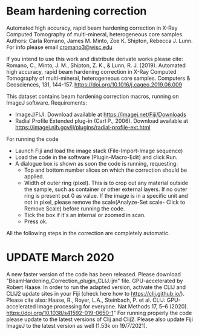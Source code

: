 # Beam hardening correction
Automated high accuracy, rapid beam hardening correction in X-Ray Computed Tomography of multi-mineral, heterogeneous core samples.
Authors: Carla Romano, James M. Minto, Zoe K. Shipton, Rebecca J. Lunn. For info please email cromano3@wisc.edu

If you intend to use this work and distribute derivate works please cite:
Romano, C., Minto, J. M., Shipton, Z. K., & Lunn, R. J. (2019). Automated high accuracy, rapid beam hardening correction in X-Ray Computed Tomography of multi-mineral, heterogeneous core samples. Computers & Geosciences, 131, 144-157. https://doi.org/10.1016/j.cageo.2019.06.009


This dataset contains beam hardening correction macros, running on ImageJ software.
Requirements: 
- ImageJ/FIJI. Download available at https://imagej.net/Fiji/Downloads
- Radial Profile Extended plug-in (Carl P., 2006). Download available at https://imagej.nih.gov/ij/plugins/radial-profile-ext.html

For running the code 
- Launch Fiji and load the image stack (File-Import-Image sequence)
- Load the code in the software (Plugin-Macro-Edit) and click Run.
- A dialogue box is shown as soon the code is running, requesting:
    - Top and bottom number slices on which the correction should be applied.
    - Width of outer ring (pixel). This is to crop out any material outside the sample, such as container or other external layers. If no       outer ring is present put 0 as value. If the image is in a specific unit and not in pixel, please remove the scale(Analyze-Set             scale- Click to Remove Scale) before running the code.
    - Tick the box if it's an internal or zoomed in scan.
    - Press ok.
    
All the following steps in the correction are completely automatic.

# UPDATE March 2020
A new faster version of the code has been released. Please download "BeamHardening_Correction_plugin_CLIJ.ijm" file.
GPU-accelerated by Robert Haase. In order to run the adapted version, activate the CLIJ and CLIJ2 update sites in your Fiji (check here how to https://clij.github.io/).
Please cite also: Haase, R., Royer, L.A., Steinbach, P. et al. CLIJ: GPU-accelerated image processing for everyone. Nat Methods 17, 5–6 (2020). https://doi.org/10.1038/s41592-019-0650-1"
For running properly the code please update to the latest versions of Clij and Clij2. Please also update Fiji ImageJ to the latest version as well (1.53k on 19/7/2021).


    
